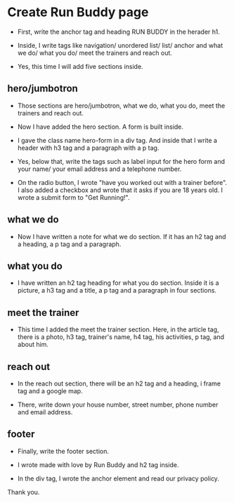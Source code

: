 # Create Run Buddy page

* First, write the anchor tag and heading RUN BUDDY in the herader h1.

* Inside, I write tags like navigation/ unordered list/ list/ anchor and what we do/ what you do/ meet the trainers and reach out.

* Yes, this time I will add five sections inside.

## hero/jumbotron

* Those sections are hero/jumbotron, what we do, what you do, meet the trainers and reach out.

* Now I have added the hero section. A form is built inside.

* I gave the class name hero-form in a div tag. And inside that I write a header with h3 tag and a paragraph with a p tag.

* Yes, below that, write the tags such as label input for the hero form and your name/ your email address and a telephone number.

* On the radio button, I wrote "have you worked out with a trainer before". I also added a checkbox and wrote that it asks if you are 18 years old. I wrote a submit form to "Get Running!".

## what we do

* Now I have written a note for what we do section. If it has an h2 tag and a heading, a p tag and a paragraph.

## what you do

* I have written an h2 tag heading for what you do section. Inside it is a picture, a h3 tag and a title, a p tag and a paragraph in four sections.

## meet the trainer

* This time I added the meet the trainer section. Here, in the article tag, there is a photo, h3 tag, trainer's name, h4 tag, his activities, p tag, and about him.

## reach out

* In the reach out section, there will be an h2 tag and a heading, i frame tag and a google map.

* There, write down your house number, street number, phone number and email address.

## footer

* Finally, write the footer section.

* I wrote made with love by Run Buddy and h2 tag inside.

* In the div tag, I wrote the anchor element and read our privacy policy.

Thank you.